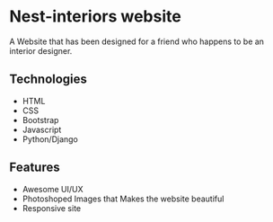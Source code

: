 # Nest-interiors website
A Website that has been designed for a friend who happens to be an interior designer.

## Technologies
* HTML
* CSS
* Bootstrap
* Javascript
* Python/Django

## Features
* Awesome UI/UX
* Photoshoped Images that Makes the website beautiful
* Responsive site
